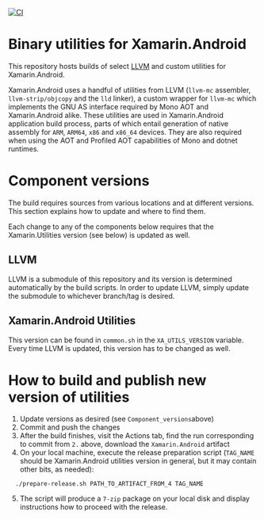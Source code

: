 [![CI](https://github.com/xamarin/xamarin-android-binutils/actions/workflows/ci.yml/badge.svg)](https://github.com/xamarin/xamarin-android-binutils/actions/workflows/ci.yml)

# Binary utilities for Xamarin.Android 

This repository hosts builds of select
[LLVM](https://llvm.org/) and custom utilities for Xamarin.Android.

Xamarin.Android uses a handful of utilities from LLVM (`llvm-mc`
assembler, `llvm-strip/objcopy` and the `lld` linker), a custom
wrapper for `llvm-mc` which implements the GNU AS interface required
by Mono AOT and Xamarin.Android alike. These utilities are used in
Xamarin.Android application build process, parts of which entail
generation of native assembly for `ARM`, `ARM64`, `x86` and `x86_64`
devices.  They are also required when using the AOT and Profiled AOT
capabilities of Mono and dotnet runtimes.

# Component versions

The build requires sources from various locations and at different
versions.  This section explains how to update and where to find them.

Each change to any of the components below requires that the
Xamarin.Utilities version (see below) is updated as well.

## LLVM

LLVM is a submodule of this repository and its version is determined
automatically by the build scripts.  In order to update LLVM, simply
update the submodule to whichever branch/tag is desired.

## Xamarin.Android Utilities

This version can be found in `common.sh` in the `XA_UTILS_VERSION`
variable.  Every time LLVM is updated, this version has to be changed
as well.

# How to build and publish new version of utilities

  1. Update versions as desired (see `Component_versions`above)
  2. Commit and push the changes
  3. After the build finishes, visit the Actions tab, find the run
     corresponding to commit from `2.` above, download the
     `Xamarin.Android` artifact
  4. On your local machine, execute the release preparation script
     (`TAG_NAME` should be Xamarin.Android utilities version in
     general, but it may contain other bits, as needed):
```shell
  ./prepare-release.sh PATH_TO_ARTIFACT_FROM_4 TAG_NAME
```
  5. The script will produce a `7-zip` package on your local disk and
     display instructions how to proceed with the release.
 
